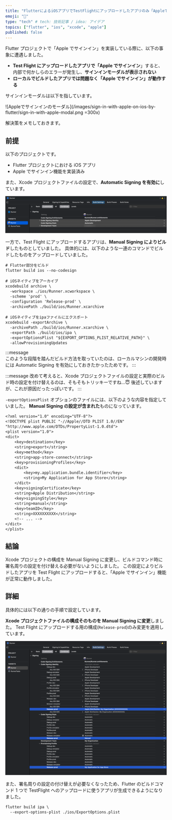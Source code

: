 ```yaml
---
title: "FlutterによるiOSアプリでTestFlightにアップロードしたアプリのみ「Appleでサインイン」が失敗する"
emoji: "🍎"
type: "tech" # tech: 技術記事 / idea: アイデア
topics: ["flutter", "ios", "xcode", "apple"]
published: false
---
```


<!-- cSpell:ignore textlint, xcarchive -->

Flutter プロジェクトで「Apple でサインイン」を実装している際に、以下の事象に遭遇しました。

- **Test Flight にアップロードしたアプリで「Apple でサインイン**」すると、内部で何かしらのエラーが発生し、**サインインモーダルが表示されない**
- **ローカルでビルドしたアプリでは問題なく「Apple でサインイン」が動作する**

サインインモーダルは以下を指しています。

![Appleでサインインのモーダル](/images/sign-in-with-apple-on-ios-by-flutter/sign-in-with-apple-modal.png =300x)

解決策をメモしておきます。

## 前提

以下のプロジェクトです。

- Flutter プロジェクトにおける iOS アプリ
- Apple でサインイン機能を実装済み

また、Xcode プロジェクトファイルの設定で、**Automatic Signing を有効に**しています。

![Automatic Signingが有効](/images/sign-in-with-apple-on-ios-by-flutter/automatic-signing.png)

一方で、Test Flight にアップロードするアプリは、**Manual Signing によりビルド**したものとしていました。
具体的には、以下のような一連のコマンドでビルドしたものをアップロードしていました。

```shell
# Flutter部分をビルド
flutter build ios --no-codesign

# iOSネイティブをアーカイブ
xcodebuild archive \
  -workspace ./ios/Runner.xcworkspace \
  -scheme 'prod' \
  -configuration 'Release-prod' \
  -archivePath ./build/ios/Runner.xcarchive

# iOSネイティブをipaファイルにエクスポート
xcodebuild -exportArchive \
  -archivePath ./build/ios/Runner.xcarchive \
  -exportPath ./build/ios/ipa \
  -exportOptionsPlist "${EXPORT_OPTIONS_PLIST_RELATIVE_PATH}" \
  -allowProvisioningUpdates
```

:::message  
このような段階を踏んだビルド方法を取っていたのは、ローカルマシンの開発時には Automatic Signing を有効にしておきたかったためです。
:::

:::message
改めて考えると、Xcode プロジェクトファイルの設定と実際のビルド時の設定を付け替えるのは、そもそもトリッキーですね...😇
後述していますが、これが原因だったっぽいです。
:::

`-exportOptionsPlist` オプションのファイルには、以下のような内容を指定していました。
**Manual Signing の設定が含まれた**ものになっています。

```xml:./ios/ExportOptions.plist
<?xml version="1.0" encoding="UTF-8"?>
<!DOCTYPE plist PUBLIC "-//Apple//DTD PLIST 1.0//EN" "http://www.apple.com/DTDs/PropertyList-1.0.dtd">
<plist version="1.0">
<dict>
	<key>destination</key>
	<string>export</string>
	<key>method</key>
	<string>app-store-connect</string>
	<key>provisioningProfiles</key>
	<dict>
		<key>my.application.bundle.identifier</key>
		<string>My Application for App Store</string>
	</dict>
	<key>signingCertificate</key>
	<string>Apple Distribution</string>
	<key>signingStyle</key>
	<string>manual</string>
	<key>teamID</key>
	<string>XXXXXXXXXX</string>
	<!-- ... -->
</dict>
</plist>
```

## 結論

Xcode プロジェクトの構成を Manual Signing に変更し、ビルドコマンド時に署名周りの設定を付け替える必要がないようにしました。
この設定によりビルドしたアプリを Test Flight にアップロードすると、「Apple でサインイン」機能が正常に動作しました。

## 詳細

具体的には以下の通りの手順で設定しています。

**Xcode プロジェクトファイルの構成そのものを Manual Signing に変更**しました。
Test Flight にアップロードする用の構成(`Release-prod`)のみ変更を適用しています。

![Manual Signingに変更](/images/sign-in-with-apple-on-ios-by-flutter/manual-signing.png)

また、署名周りの設定の付け替えが必要なくなったため、Flutter のビルドコマンド 1 つで TestFlight へのアップロードに使うアプリが生成できるようになりました。

```shell
flutter build ipa \
  --export-options-plist ./ios/ExportOptions.plist
```
